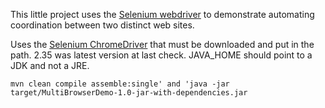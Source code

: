 This little project uses the [Selenium webdriver](http://www.seleniumhq.org) to demonstrate automating coordination between
two distinct web sites.

Uses the [Selenium ChromeDriver](http://chromedriver.storage.googleapis.com/index.html) that must be downloaded and put in the path.  2.35 was latest version at last check.
JAVA_HOME should point to a JDK and not a JRE.

`mvn clean compile assemble:single' and 'java -jar target/MultiBrowserDemo-1.0-jar-with-dependencies.jar`
